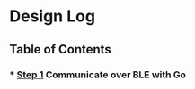 # Design Log

<!---

Preamble
---

The purpose of this design log is twofold:

1. To be a detailed log of the structure of my code, and the decisions I made while coding.
2. To be a demonstration of my problem-solving skills. To that end, I will capture each problem I encounter, and detail the steps I take to resolve it.

--->

Table of Contents
---

### * [Step 1](Step_1.md) Communicate over BLE with Go

<!---

### * [Step 2](Step_2.md) Something 

### * [Step 3](Step_3.md) Something MQTT?

### * [Step 4](Step_4.md) Something

### * [Step 5](Step_5.md) Something

### * [Step 6](Step_6.md) Something Package it all as a Snap?

--->
